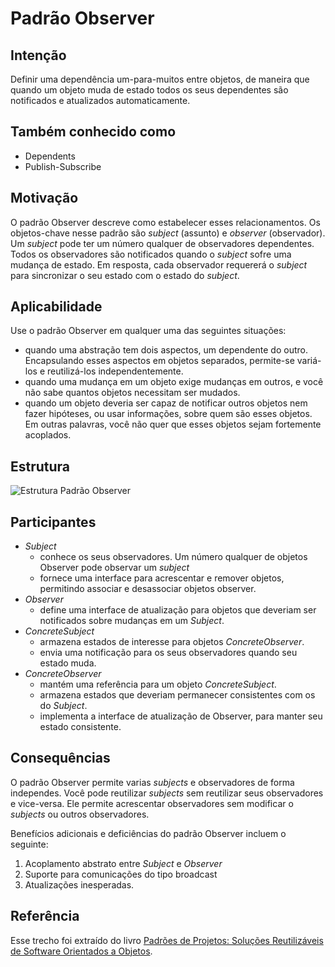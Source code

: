 # Padrão Observer

## Intenção

Definir uma dependência um-para-muitos entre objetos, de maneira que quando um objeto muda de estado todos os seus dependentes são notificados e atualizados automaticamente.

## Também conhecido como

- Dependents
- Publish-Subscribe

## Motivação

O padrão Observer descreve como estabelecer esses relacionamentos. Os objetos-chave nesse padrão são _subject_ (assunto) e _observer_ (observador). Um _subject_ pode ter um número qualquer de observadores dependentes. Todos os observadores são notificados quando o _subject_ sofre uma mudança de estado. Em resposta, cada observador requererá o _subject_ para sincronizar o seu estado com o estado do _subject_.

## Aplicabilidade

Use o padrão Observer em qualquer uma das seguintes situações:

- quando uma abstração tem dois aspectos, um dependente do outro. Encapsulando esses aspectos em objetos separados, permite-se variá-los e reutilizá-los independentemente. 
- quando uma mudança em um objeto exige mudanças em outros, e você não sabe quantos objetos necessitam ser mudados.
- quando um objeto deveria ser capaz de notificar outros objetos nem fazer hipóteses, ou usar informações, sobre quem são esses objetos. Em outras palavras, você não quer que esses objetos sejam fortemente acoplados.

## Estrutura

![Estrutura Padrão Observer](images/estrutura-padrão-observer.png)

## Participantes

- *Subject*
  - conhece os seus observadores. Um número qualquer de objetos Observer pode observar um _subject_
  - fornece uma interface para acrescentar e remover objetos, permitindo associar e desassociar objetos observer.
- *Observer*
  - define uma interface de atualização para objetos que deveriam ser notificados sobre mudanças em um *Subject*.
- *ConcreteSubject*
  - armazena estados de interesse para objetos *ConcreteObserver*.
  - envia uma notificação para os seus observadores quando seu estado muda.
- *ConcreteObserver*
  - mantém uma referência para um objeto *ConcreteSubject*.
  - armazena estados que deveriam permanecer consistentes com os do *Subject*.
  - implementa a interface de atualização de Observer, para manter seu estado consistente.

## Consequências

O padrão Observer permite varias _subjects_ e observadores de forma independes. Você pode reutilizar _subjects_ sem reutilizar seus observadores e vice-versa.
Ele permite acrescentar observadores sem modificar o _subjects_ ou outros observadores.

Benefícios adicionais e deficiências do padrão Observer incluem o seguinte:

1. Acoplamento abstrato entre _Subject_ e _Observer_
2. Suporte para comunicações do tipo broadcast
3. Atualizações inesperadas.

## Referência

Esse trecho foi extraído do livro [Padrões de Projetos: Soluções Reutilizáveis de Software Orientados a Objetos](https://en.wikipedia.org/wiki/Design_Patterns).

